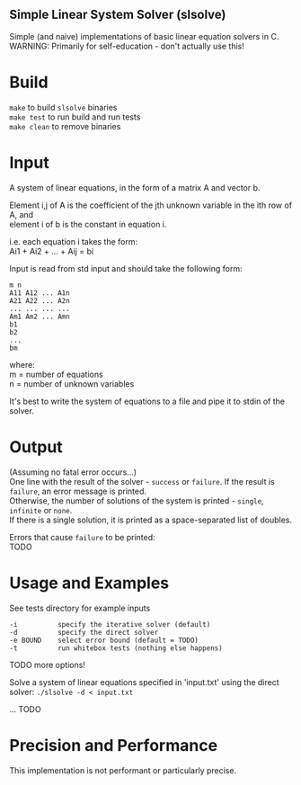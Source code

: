 ## Simple Linear System Solver (slsolve)
Simple (and naive) implementations of basic linear equation solvers in C.  
WARNING: Primarily for self-education - don't actually use this!

# Build
`make` to build `slsolve` binaries  
`make test` to run build and run tests  
`make clean` to remove binaries

# Input
A system of linear equations, in the form of a matrix A and vector b.

Element i,j of A is the coefficient of the jth unknown variable in the ith row of A, and  
element i of b is the constant in equation i.

i.e. each equation i takes the form:  
    Ai1 + Ai2 + ... + Aij = bi

Input is read from std input and should take the following form:
```
m n
A11 A12 ... A1n
A21 A22 ... A2n
... ... ... ...
Am1 Am2 ... Amn
b1
b2
...
bm
```
where:  
m = number of equations  
n = number of unknown variables  

It's best to write the system of equations to a file and pipe it to stdin of the solver.

# Output
(Assuming no fatal error occurs...)  
One line with the result of the solver - `success` or `failure`. If the result is `failure`, an error message is printed.  
Otherwise, the number of solutions of the system is printed - `single`, `infinite` or `none`.  
If there is a single solution, it is printed as a space-separated list of doubles.

Errors that cause `failure` to be printed:  
TODO

# Usage and Examples
See tests directory for example inputs
```
-i          specify the iterative solver (default)
-d          specify the direct solver
-e BOUND    select error bound (default = TODO)
-t          run whitebox tests (nothing else happens)
```
TODO more options!

Solve a system of linear equations specified in 'input.txt' using the direct solver:
```./slsolve -d < input.txt```

... TODO

# Precision and Performance
This implementation is not performant or particularly precise.

